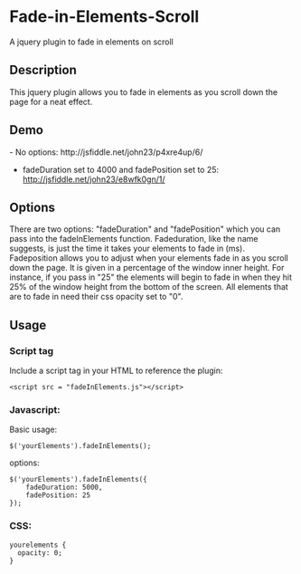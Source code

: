 # Fade-in-Elements-Scroll
A jquery plugin to fade in elements on scroll

<h2>Description</h2>

This jquery plugin allows you to fade in elements as you scroll down the page for a neat effect. 

<h2>Demo</h2>
- No options:
http://jsfiddle.net/john23/p4xre4up/6/

- fadeDuration set to 4000 and fadePosition set to 25:
http://jsfiddle.net/john23/e8wfk0gn/1/

<h2>Options</h2>

There are two options: "fadeDuration" and "fadePosition" which you can pass into the fadeInElements function.  Fadeduration, like the name suggests, is just the time it takes your elements to fade in (ms).  Fadeposition allows you to adjust when your elements fade in as you scroll down the page.  It is given in a percentage of the window inner height.  For instance, if you pass in "25" the elements will begin to fade in when they hit 25% of the window height from the bottom of the screen.  All elements that are to fade in need their css opacity set to "0". 

<h2>Usage</h2>

<h3>Script tag</h3>
Include a script tag in your HTML to reference the plugin:

```
<script src = "fadeInElements.js"></script>

```


<h3> Javascript: </h3>

Basic usage:

```
$('yourElements').fadeInElements();

```
options:

```
$('yourElements').fadeInElements({
	fadeDuration: 5000,
 	fadePosition: 25
});

```

<h3> CSS: </h3>

```
yourelements {
  opacity: 0;
}

```




